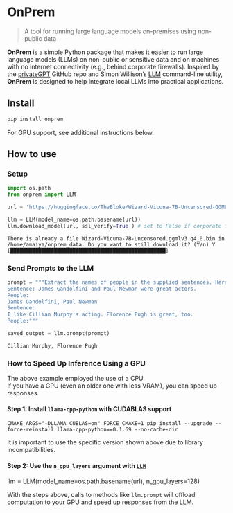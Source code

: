 # OnPrem

<!-- WARNING: THIS FILE WAS AUTOGENERATED! DO NOT EDIT! -->

> A tool for running large language models on-premises using non-public
> data

**OnPrem** is a simple Python package that makes it easier to run large
language models (LLMs) on non-public or sensitive data and on machines
with no internet connectivity (e.g., behind corporate firewalls).
Inspired by the [privateGPT](https://github.com/imartinez/privateGPT)
GitHub repo and Simon Willison’s [LLM](https://pypi.org/project/llm/)
command-line utility, **OnPrem** is designed to help integrate local
LLMs into practical applications.

## Install

``` sh
pip install onprem
```

For GPU support, see additional instructions below.

## How to use

### Setup

``` python
import os.path
from onprem import LLM

url = 'https://huggingface.co/TheBloke/Wizard-Vicuna-7B-Uncensored-GGML/resolve/main/Wizard-Vicuna-7B-Uncensored.ggmlv3.q4_0.bin'

llm = LLM(model_name=os.path.basename(url))
llm.download_model(url, ssl_verify=True ) # set to False if corporate firewall gives you problems
```

    There is already a file Wizard-Vicuna-7B-Uncensored.ggmlv3.q4_0.bin in /home/amaiya/onprem_data. Do you want to still download it? (Y/n) Y
    [██████████████████████████████████████████████████]

### Send Prompts to the LLM

``` python
prompt = """Extract the names of people in the supplied sentences. Here is an example:
Sentence: James Gandolfini and Paul Newman were great actors.
People:
James Gandolfini, Paul Newman
Sentence:
I like Cillian Murphy's acting. Florence Pugh is great, too.
People:"""

saved_output = llm.prompt(prompt)
```


    Cillian Murphy, Florence Pugh

### How to Speed Up Inference Using a GPU

The above example employed the use of a CPU.  
If you have a GPU (even an older one with less VRAM), you can speed up
responses.

#### Step 1: Install `llama-cpp-python` with CUDABLAS support

``` shell
CMAKE_ARGS="-DLLAMA_CUBLAS=on" FORCE_CMAKE=1 pip install --upgrade --force-reinstall llama-cpp-python==0.1.69 --no-cache-dir
```

It is important to use the specific version shown above due to library
incompatibilities.

#### Step 2: Use the `n_gpu_layers` argument with [`LLM`](https://amaiya.github.io/onprem/core.html#llm)

llm = LLM(model_name=os.path.basename(url), n_gpu_layers=128)

With the steps above, calls to methods like `llm.prompt` will offload
computation to your GPU and speed up responses from the LLM.
